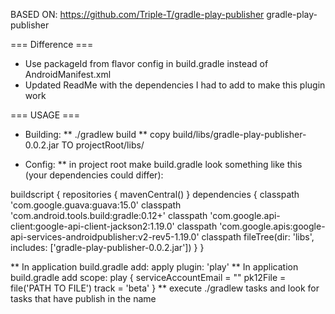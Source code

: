 BASED ON: https://github.com/Triple-T/gradle-play-publisher
gradle-play-publisher

=== Difference ===
* Use packageId from flavor config in build.gradle instead of AndroidManifest.xml
* Updated ReadMe with the dependencies I had to add to make this plugin work

=== USAGE ===
* Building:
** ./gradlew build
** copy build/libs/gradle-play-publisher-0.0.2.jar TO projectRoot/libs/

* Config:
** in project root make build.gradle look something like this (your dependencies could differ):


buildscript {
    repositories {
        mavenCentral()
    }
    dependencies {
        classpath 'com.google.guava:guava:15.0'
        classpath 'com.android.tools.build:gradle:0.12+'
        classpath 'com.google.api-client:google-api-client-jackson2:1.19.0'
        classpath 'com.google.apis:google-api-services-androidpublisher:v2-rev5-1.19.0'
        classpath fileTree(dir: 'libs', includes: ['gradle-play-publisher-0.0.2.jar'])
    }
}

** In application build.gradle add: apply plugin: 'play'
** In application build.gradle add scope: 
play {
  serviceAccountEmail = "<YOUR SERVICE ACCOUNT EMAIL>"
  pk12File = file('PATH TO FILE')
  track = 'beta'
}
** execute ./gradlew tasks and look for tasks that have publish in the name
